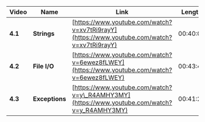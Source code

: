 | Video   | Name           | Link                                                                                        | Length   |
| ------- | -------------- | ------------------------------------------------------------------------------------------- | -------- |
| **4.1** | **Strings**    | [https://www.youtube.com/watch?v=xv7tRi9rayY](https://www.youtube.com/watch?v=xv7tRi9rayY)  | 00:40:03 |
| **4.2** | **File I/O**   | [https://www.youtube.com/watch?v=6ewez8fLWEY](https://www.youtube.com/watch?v=6ewez8fLWEY)  | 00:43:48 |
| **4.3** | **Exceptions** | [https://www.youtube.com/watch?v=y\_R4AMHY3MY](https://www.youtube.com/watch?v=y_R4AMHY3MY) | 00:41:25 |

